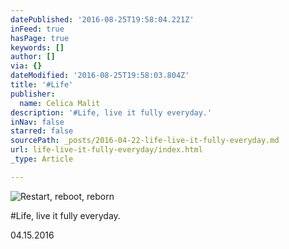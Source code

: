 ```yaml
---
datePublished: '2016-08-25T19:58:04.221Z'
inFeed: true
hasPage: true
keywords: []
author: []
via: {}
dateModified: '2016-08-25T19:58:03.804Z'
title: '#Life'
publisher:
  name: Celica Malit
description: '#Life, live it fully everyday.'
inNav: false
starred: false
sourcePath: _posts/2016-04-22-life-live-it-fully-everyday.md
url: life-live-it-fully-everyday/index.html
_type: Article

---
```

![Restart, reboot, reborn](https://the-grid-user-content.s3-us-west-2.amazonaws.com/5822806c-2289-4990-a20c-cf892cb135de.jpg)

\#Life, live it fully everyday.

04.15.2016